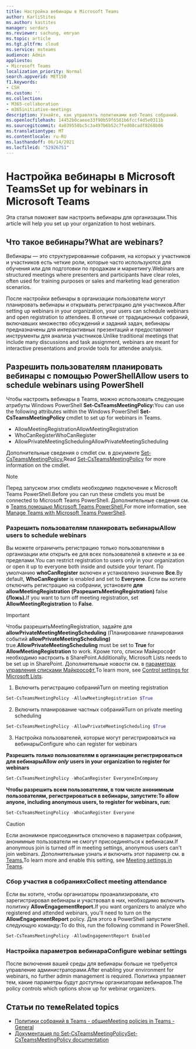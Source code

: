 ```yaml
---
title: Настройка вебинары в Microsoft Teams
author: KarliStites
ms.author: kastites
manager: serdars
ms.reviewer: sachung, emryan
ms.topic: article
ms.tgt.pltfrm: cloud
ms.service: msteams
audience: Admin
appliesto:
- Microsoft Teams
localization_priority: Normal
search.appverid: MET150
f1.keywords:
- CSH
ms.custom: ''
ms.collection:
- M365-collaboration
- m365initiative-meetings
description: Узнайте, как управлять политиками веб-Teams собраний.
ms.openlocfilehash: 14452b0caeee33f90b59f6581b6fccf4d5e0311b
ms.sourcegitcommit: 4a039550bc5c3a497b6b52c7fed08cadf8268b06
ms.translationtype: MT
ms.contentlocale: ru-RU
ms.lasthandoff: 06/14/2021
ms.locfileid: "52926751"
---
```

# <a name="set-up-for-webinars-in-microsoft-teams"></a><span data-ttu-id="26243-103">Настройка вебинары в Microsoft Teams</span><span class="sxs-lookup"><span data-stu-id="26243-103">Set up for webinars in Microsoft Teams</span></span>

<span data-ttu-id="26243-104">Эта статья поможет вам настроить вебинары для организации.</span><span class="sxs-lookup"><span data-stu-id="26243-104">This article will help you set up your organization to host webinars.</span></span>

## <a name="what-are-webinars"></a><span data-ttu-id="26243-105">Что такое вебинары?</span><span class="sxs-lookup"><span data-stu-id="26243-105">What are webinars?</span></span>

<span data-ttu-id="26243-106">Вебинары — это структурированные собрания, на которых у участников и участников есть четкие роли, которые часто используются для обучения или для подготовки по продажам и маркетингу.</span><span class="sxs-lookup"><span data-stu-id="26243-106">Webinars are structured meetings where presenters and participants have clear roles, often used for training purposes or sales and marketing lead generation scenarios.</span></span>

<span data-ttu-id="26243-107">После настройки вебинары в организации пользователи могут планировать вебинары и открывать регистрацию для участников.</span><span class="sxs-lookup"><span data-stu-id="26243-107">After setting up webinars in your organization, your users can schedule webinars and open registration to attendees.</span></span> <span data-ttu-id="26243-108">В отличие от традиционных собраний, включавших множество обсуждений и заданий задач, вебинары предназначены для интерактивных презентаций и предоставляют инструменты для анализа участников.</span><span class="sxs-lookup"><span data-stu-id="26243-108">Unlike traditional meetings that include many discussions and task assignment, webinars are meant for interactive presentations and provide tools for attendee analysis.</span></span>

## <a name="allow-users-to-schedule-webinars-using-powershell"></a><span data-ttu-id="26243-109">Разрешить пользователям планировать вебинары с помощью PowerShell</span><span class="sxs-lookup"><span data-stu-id="26243-109">Allow users to schedule webinars using PowerShell</span></span>

<span data-ttu-id="26243-110">Чтобы настроить вебинары в Teams, можно использовать следующие атрибуты Windows PowerShell **Set-CsTeamsMeetingPolicy:**</span><span class="sxs-lookup"><span data-stu-id="26243-110">You can use the following attributes within the Windows PowerShell **Set-CsTeamsMeetingPolicy** cmdlet to set up for webinars in Teams.</span></span>

- <span data-ttu-id="26243-111">AllowMeetingRegistration</span><span class="sxs-lookup"><span data-stu-id="26243-111">AllowMeetingRegistration</span></span>
- <span data-ttu-id="26243-112">WhoCanRegister</span><span class="sxs-lookup"><span data-stu-id="26243-112">WhoCanRegister</span></span>
- <span data-ttu-id="26243-113">AllowPrivateMeetingScheduling</span><span class="sxs-lookup"><span data-stu-id="26243-113">AllowPrivateMeetingScheduling</span></span>

<span data-ttu-id="26243-114">Дополнительные сведения о cmdlet см. в документе [Set-CsTeamsMeetingPolicy.](/powershell/module/skype/set-csteamsmeetingpolicy)</span><span class="sxs-lookup"><span data-stu-id="26243-114">Read [Set-CsTeamsMeetingPolicy](/powershell/module/skype/set-csteamsmeetingpolicy) for more information on the cmdlet.</span></span>

> [!NOTE]
> <span data-ttu-id="26243-115">Перед запуском этих cmdlets необходимо подключение к Microsoft Teams PowerShell.</span><span class="sxs-lookup"><span data-stu-id="26243-115">Before you can run these cmdlets you must be connected to Microsoft Teams PowerShell.</span></span> <span data-ttu-id="26243-116">Дополнительные сведения см. в [Teams помощью Microsoft Teams PowerShell.](/microsoftteams/teams-powershell-managing-teams)</span><span class="sxs-lookup"><span data-stu-id="26243-116">For more information, see [Manage Teams with Microsoft Teams PowerShell](/microsoftteams/teams-powershell-managing-teams).</span></span>

### <a name="allow-users-to-schedule-webinars"></a><span data-ttu-id="26243-117">Разрешить пользователям планировать вебинары</span><span class="sxs-lookup"><span data-stu-id="26243-117">Allow users to schedule webinars</span></span>

<span data-ttu-id="26243-118">Вы можете ограничить регистрацию только пользователями в организации или открыть ее для всех пользователей в клиенте и за ее пределами.</span><span class="sxs-lookup"><span data-stu-id="26243-118">You can restrict registration to users only in your organization or open it up to everyone both inside and outside your tenant.</span></span> <span data-ttu-id="26243-119">По умолчанию **whoCanRegister** включен и установлено значение **Все**.</span><span class="sxs-lookup"><span data-stu-id="26243-119">By default, **WhoCanRegister** is enabled and set to **Everyone**.</span></span> <span data-ttu-id="26243-120">Если вы хотите отключить регистрацию на собрании, установите **для allowMeetingRegistration (РазрешитьMeetingRegistration)** false **(Ложь).**</span><span class="sxs-lookup"><span data-stu-id="26243-120">If you want to turn off meeting registration, set **AllowMeetingRegistration** to **False**.</span></span>

> [!IMPORTANT]
> <span data-ttu-id="26243-121">Чтобы разрешитьMeetingRegistration, задайте для  **allowPrivateMeetingMeetingScheduling** (Планирование планирования событий **allowPrivateMeetingScheduling)** true.</span><span class="sxs-lookup"><span data-stu-id="26243-121">**AllowPrivateMeetingScheduling** must be set to **True** for **AllowMeetingRegistration** to work.</span></span> <span data-ttu-id="26243-122">Кроме того, списки Майкрософт необходимо настроить в SharePoint.</span><span class="sxs-lookup"><span data-stu-id="26243-122">Additionally, Microsoft Lists needs to be set up in SharePoint.</span></span> <span data-ttu-id="26243-123">Дополнительные новости см. в [параметрах управления списками Майкрософт.](/sharepoint/control-lists)</span><span class="sxs-lookup"><span data-stu-id="26243-123">To learn more, see [Control settings for Microsoft Lists](/sharepoint/control-lists).</span></span>

1. <span data-ttu-id="26243-124">Включить регистрацию собраний</span><span class="sxs-lookup"><span data-stu-id="26243-124">Turn on meeting registration</span></span>

```powershell
Set-CsTeamsMeetingPolicy -AllowMeetingRegistration $True
```

2. <span data-ttu-id="26243-125">Включить планирование частных собраний</span><span class="sxs-lookup"><span data-stu-id="26243-125">Turn on private meeting scheduling</span></span>

```powershell
Set-CsTeamsMeetingPolicy -AllowPrivateMeetingScheduling $True
```

3. <span data-ttu-id="26243-126">Настройка пользователей, которые могут регистрироваться на вебинары</span><span class="sxs-lookup"><span data-stu-id="26243-126">Configure who can register for webinars</span></span>

<span data-ttu-id="26243-127">**Разрешить *только* пользователям в организации регистрироваться для вебинары**</span><span class="sxs-lookup"><span data-stu-id="26243-127">**Allow *only* users in your organization to register for webinars**</span></span>

```powershell
Set-CsTeamsMeetingPolicy -WhoCanRegister EveryoneInCompany
```

<span data-ttu-id="26243-128">**Чтобы разрешить всем пользователям, в том числе анонимным пользователям, регистрироваться в вебинары, запустите:**</span><span class="sxs-lookup"><span data-stu-id="26243-128">**To allow anyone, including anonymous users, to register for webinars, run:**</span></span>

```powershell
Set-CsTeamsMeetingPolicy -WhoCanRegister Everyone
```

> [!CAUTION]
> <span data-ttu-id="26243-129">Если анонимное присоединиться отключено в параметрах собрания, анонимные пользователи не смогут присоединяться к вебинасам.</span><span class="sxs-lookup"><span data-stu-id="26243-129">If anonymous join is turned off in meeting settings, anonymous users can't join webinars.</span></span> <span data-ttu-id="26243-130">Дополнительные узнать и включить этот параметр см. в [Teams.](meeting-settings-in-teams.md)</span><span class="sxs-lookup"><span data-stu-id="26243-130">To learn more and enable this setting, see [Meeting settings in Teams](meeting-settings-in-teams.md).</span></span>

### <a name="collect-meeting-attendance"></a><span data-ttu-id="26243-131">Сбор участия в собраниях</span><span class="sxs-lookup"><span data-stu-id="26243-131">Collect meeting attendance</span></span>

<span data-ttu-id="26243-132">Если вы хотите, чтобы организаторы проанализировали, кто зарегистрировал вебинары и участвовал в них, необходимо включить политику **AllowEngagementReport.**</span><span class="sxs-lookup"><span data-stu-id="26243-132">If you want organizers to analyze who registered and attended webinars, you'll need to turn on the **AllowEngagementReport** policy.</span></span> <span data-ttu-id="26243-133">Для этого в PowerShell запустите следующую команду:</span><span class="sxs-lookup"><span data-stu-id="26243-133">To do this, run the following command in PowerShell.</span></span>

```powershell
Set-CsTeamsMeetingPolicy -AllowEngagementReport Enabled
```

### <a name="configure-webinar-settings"></a><span data-ttu-id="26243-134">Настройка параметров вебинара</span><span class="sxs-lookup"><span data-stu-id="26243-134">Configure webinar settings</span></span>

<span data-ttu-id="26243-135">После включения вашей среды для вебинары больше не требуется управление администраторами.</span><span class="sxs-lookup"><span data-stu-id="26243-135">After enabling your environment for webinars, no further admin management is required.</span></span> <span data-ttu-id="26243-136">Политика управляет тем, какие параметры будут доступны организаторам вебинаров.</span><span class="sxs-lookup"><span data-stu-id="26243-136">The policy controls which options show up for webinar organizers.</span></span>

## <a name="related-topics"></a><span data-ttu-id="26243-137">Статьи по теме</span><span class="sxs-lookup"><span data-stu-id="26243-137">Related topics</span></span>

- [<span data-ttu-id="26243-138">Политики собраний в Teams - общие</span><span class="sxs-lookup"><span data-stu-id="26243-138">Meeting policies in Teams - General</span></span>](meeting-policies-in-teams-general.md)
- [<span data-ttu-id="26243-139">Документация по Set-CsTeamsMeetingPolicy</span><span class="sxs-lookup"><span data-stu-id="26243-139">Set-CsTeamsMeetingPolicy documentation</span></span>](/powershell/module/skype/set-csteamsmeetingpolicy)
